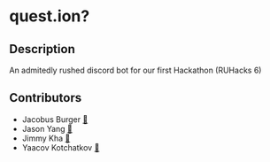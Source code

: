# quest.ion?

## Description

An admitedly rushed discord bot for our first Hackathon (RUHacks 6)

## Contributors

* Jacobus Burger [:snake:](https://github.com/LordUbuntu)
* Jason Yang [:goat:](https://github.com/Yangjas4)
* Jimmy Kha [:honeybee:](https://github.com/JamesKha)
* Yaacov Kotchatkov [:penguin:](https://github.com/yaacovdev)
